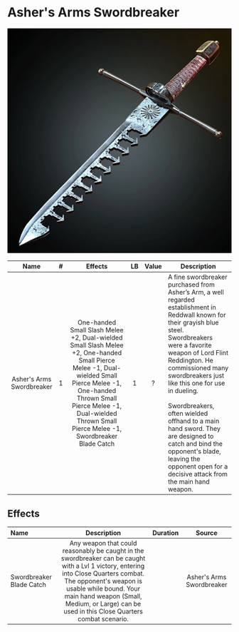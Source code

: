 # Asher's Arms Swordbreaker

![Copyright](Asher'sArmsSwordbreaker.png)

|           Name           | # |                                                       Effects                                                       | LB | Value | Description                                                                                                                                                                                                                                                                                                                                                                                                                                                                        |
| :-----------------------: | :-: | :------------------------------------------------------------------------------------------------------------------: | :-: | :---: | ---------------------------------------------------------------------------------------------------------------------------------------------------------------------------------------------------------------------------------------------------------------------------------------------------------------------------------------------------------------------------------------------------------------------------------------------------------------------------------- |
| Asher's Arms Swordbreaker | 1 | One-handed Small Slash Melee +2, Dual-wielded Small Slash Melee +2, One-handed Small Pierce Melee -1, Dual-wielded Small Pierce Melee -1, One-handed Thrown Small Pierce Melee -1, Dual-wielded Thrown Small Pierce Melee -1, Swordbreaker Blade Catch | 1 |   ?   | A fine swordbreaker purchased from Asher’s Arm, a well regarded establishment in Reddwall known for their grayish blue steel. Swordbreakers were a favorite weapon of Lord Flint Reddington. He commissioned many swordbreakers just like this one for use in dueling.<br /><br />Swordbreakers, often wielded offhand to a main hand sword. They are designed to catch and bind the opponent's blade, leaving the opponent open for a decisive attack from the main hand weapon. |

## Effects

| Name                     |                                                                                                                                           Description                                                                                                                                           | Duration |          Source          |
| :----------------------- | :--------------------------------------------------------------------------------------------------------------------------------------------------------------------------------------------------------------------------------------------------------------------------------------: | :------: | :-----------------------: |
| Swordbreaker Blade Catch | Any weapon that could reasonably be caught in the swordbreaker can be caught with a Lvl 1 victory, entering into Close Quarters combat. The opponent's weapon is usable while bound. Your main hand weapon (Small, Medium, or Large) can be used in this Close Quarters combat scenario. |          | Asher's Arms Swordbreaker |
